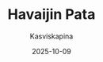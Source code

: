 ---
title: "Havaijin Pata"
image: "https://vegaanibotti.lauravuo.me/2025/10/2025-10-09_small.png"
date: 2025-10-09
receipt_url: "https://kasviskapina.fi/reseptit/havaijin-pata"
author: "Kasviskapina"
---